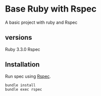 # Base Ruby with Rspec

A basic project with ruby and Rspec

## versions
Ruby 3.3.0
Rspec 
## Installation

Run spec using [Rspec](https://rspec.info/).

```bash
bundle install
bundle exec rspec
```
